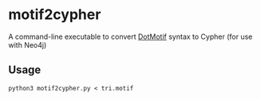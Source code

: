# motif2cypher

A command-line executable to convert [DotMotif](https://github.com/aplbrain/dotmotif) syntax to Cypher (for use with Neo4j)

## Usage

```shell
python3 motif2cypher.py < tri.motif
```
